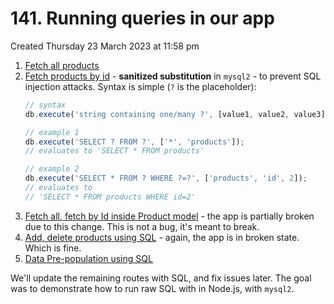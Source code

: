 # 141. Running queries in our app
Created Thursday 23 March 2023 at 11:58 pm

1. [Fetch all products](https://github.com/exemplar-codes/online-shop-express-ejs-mvc/commit/bc7c6077f8445f897134f2db595fd182ef88f49e)
2. [Fetch products by id](https://github.com/exemplar-codes/online-shop-express-ejs-mvc/commit/2c3e8b21fec17de849cd361607f04ffa93f3dda3) - **sanitized substitution** in `mysql2` - to prevent SQL injection attacks. Syntax is simple (`?` is the placeholder):
	```js
	// syntax
	db.execute('string containing one/many ?', [value1, value2, value3]);

	// example 1
	db.execute('SELECT ? FROM ?', ['*', 'products']);
	// evaluates to 'SELECT * FROM products'

	// example 2
	db.execute('SELECT * FROM ? WHERE ?=?', ['products', 'id', 2]);
	// evaluates to
	// 'SELECT * FROM products WHERE id=2'
	```
3. [Fetch all, fetch by Id inside Product model](https://github.com/exemplar-codes/online-shop-express-ejs-mvc/commit/de7c2239553ea6c0526532425d653e8a37ea13b0) - the app is partially broken due to this change. This is not a bug, it's meant to break.
4. [Add, delete products using SQL](https://github.com/exemplar-codes/online-shop-express-ejs-mvc/commit/94bfcba87b3fbb23548e339006db7a961beb3219) - again, the app is in broken state. Which is fine.
5. [Data Pre-population using SQL](https://github.com/exemplar-codes/online-shop-express-ejs-mvc/commit/c48e6224203a4f12ed4ff5a4cad95cb2b46478ab)

We'll update the remaining routes with SQL, and fix issues later. The goal was to demonstrate how to run raw SQL with in Node.js, with `mysql2`.